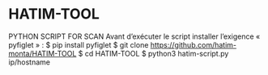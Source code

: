 # HATIM-TOOL
PYTHON SCRIPT FOR SCAN
Avant d’exécuter le script installer l’exigence « pyfiglet » :
$ pip install pyfiglet
$ git clone https://github.com/hatim-monta/HATIM-TOOL
$ cd HATIM-TOOL
$ python3 hatim-script.py ip/hostname

